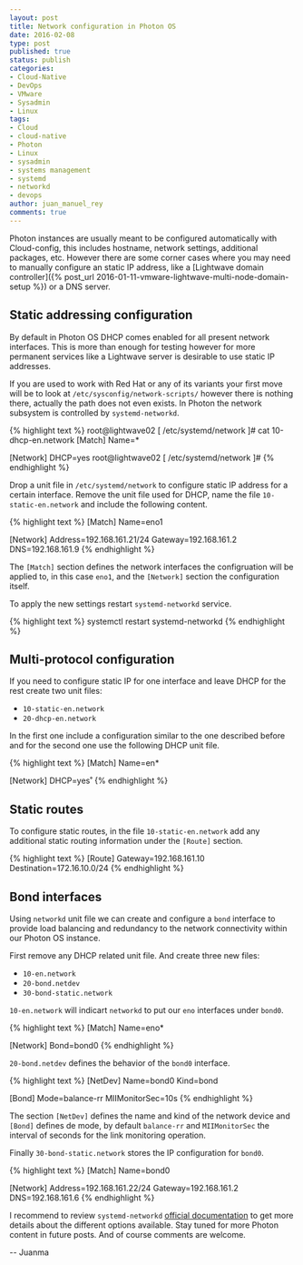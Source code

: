 ```yaml
---
layout: post
title: Network configuration in Photon OS
date: 2016-02-08
type: post
published: true
status: publish
categories:
- Cloud-Native
- DevOps
- VMware
- Sysadmin
- Linux
tags:
- Cloud
- cloud-native
- Photon
- Linux
- sysadmin
- systems management
- systemd
- networkd
- devops
author: juan_manuel_rey
comments: true
---
```


Photon instances are usually meant to be configured automatically with Cloud-config, this includes hostname, network settings, additional packages, etc. However there are some corner cases where you may need to manually configure an static IP address, like a [Lightwave domain controller]({% post_url 2016-01-11-vmware-lightwave-multi-node-domain-setup %}) or a DNS server.

## Static addressing configuration

By default in Photon OS DHCP comes enabled for all present network interfaces. This is more than enough for testing however for more permanent services like a Lightwave server is desirable to use static IP addresses.

If you are used to work with Red Hat or any of its variants your first move will be to look at `/etc/sysconfig/network-scripts/` however there is nothing there, actually the path does not even exists. In Photon the network subsystem is controlled by `systemd-networkd`.

{% highlight text %}
root@lightwave02 [ /etc/systemd/network ]# cat 10-dhcp-en.network
[Match]
Name=*

[Network]
DHCP=yes
root@lightwave02 [ /etc/systemd/network ]#
{% endhighlight %}

Drop a unit file in `/etc/systemd/network` to configure static IP address for a certain interface. Remove the unit file used for DHCP, name the file `10-static-en.network` and include the following content.

{% highlight text %}
[Match]
Name=eno1

[Network]
Address=192.168.161.21/24
Gateway=192.168.161.2
DNS=192.168.161.9
{% endhighlight %}

The `[Match]` section defines the network interfaces the configruation will be applied to, in this case `eno1`, and the `[Network]` section the configuration itself.

To apply the new settings restart `systemd-networkd` service.

{% highlight text %}
systemctl restart systemd-networkd
{% endhighlight %}

## Multi-protocol configuration

If you need to configure static IP for one interface and leave DHCP for the rest create two unit files:

- `10-static-en.network`
- `20-dhcp-en.network`

In the first one include a configuration similar to the one described before and for the second one use the following DHCP unit file.

{% highlight text %}
[Match]
Name=en*

[Network]
DHCP=yes˚
{% endhighlight %}

## Static routes

To configure static routes, in the file `10-static-en.network` add any additional static routing information under the `[Route]` section.

{% highlight text %}
[Route]
Gateway=192.168.161.10
Destination=172.16.10.0/24
{% endhighlight %}

## Bond interfaces

Using `networkd` unit file we can create and configure a `bond` interface to provide load balancing and redundancy to the network connectivity within our Photon OS instance.

First remove any DHCP related unit file. And create three new files:

- `10-en.network`
- `20-bond.netdev`
- `30-bond-static.network`

`10-en.network` will indicart `networkd` to put our `eno` interfaces under `bond0`.

{% highlight text %}
[Match]
Name=eno*

[Network]
Bond=bond0
{% endhighlight %}

`20-bond.netdev` defines the behavior of the `bond0` interface.

{% highlight text %}
[NetDev]
Name=bond0
Kind=bond

[Bond]
Mode=balance-rr
MIIMonitorSec=10s
{% endhighlight %}

The section `[NetDev]` defines the name and kind of the network device and `[Bond]` defines de mode, by default `balance-rr` and `MIIMonitorSec` the interval of seconds for the link monitoring operation.

Finally `30-bond-static.network` stores the IP configuration for `bond0`.

{% highlight text %}
[Match]
Name=bond0

[Network]
Address=192.168.161.22/24
Gateway=192.168.161.2
DNS=192.168.161.6
{% endhighlight %}

I recommend to review `systemd-networkd` [official documentation](https://www.freedesktop.org/software/systemd/man/systemd-networkd.service.html) to get more details about the different options available. Stay tuned for more Photon content in future posts. And of course comments are welcome.

-- Juanma
